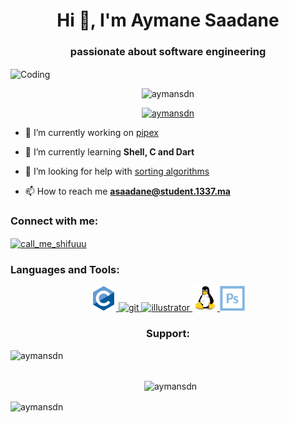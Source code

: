 <h1 align="center">Hi 👋, I'm Aymane Saadane</h1>
<h3 align="center">passionate about software engineering</h3>
<img align="center" alt="Coding" width="400" src="https://camo.githubusercontent.com/cae12fddd9d6982901d82580bdf321d81fb299141098ca1c2d4891870827bf17/68747470733a2f2f6d69726f2e6d656469756d2e636f6d2f6d61782f313336302f302a37513379765349765f7430696f4a2d5a2e676966">

<p align="center"> <img src="https://komarev.com/ghpvc/?username=aymansdn&label=Profile%20views&color=0e75b6&style=flat" alt="aymansdn" /> </p>

<p align="center"> <a href="https://github.com/ryo-ma/github-profile-trophy"><img src="https://github-profile-trophy.vercel.app/?username=aymansdn" alt="aymansdn" /></a> </p>

- 🔭 I’m currently working on [pipex](https://drive.google.com/file/d/17dKehMEgY3SJUic3W5m2FYbl64uvJ9zV/view?usp=sharing)

- 🌱 I’m currently learning **Shell, C and Dart**

- 🤝 I’m looking for help with [sorting algorithms](https://drive.google.com/file/d/1I2r72GFoyPDq8sd8n08EFmWjL7ElJkxC/view?usp=sharing)

- 📫 How to reach me **asaadane@student.1337.ma**

<h3 align="left">Connect with me:</h3>
<p align="left">
<a href="https://instagram.com/call_me_shifuuu" target="blank"><img align="center" src="https://raw.githubusercontent.com/rahuldkjain/github-profile-readme-generator/master/src/images/icons/Social/instagram.svg" alt="call_me_shifuuu" height="30" width="40" /></a>
</p>

<h3 align="left">Languages and Tools:</h3>
<p align="center"> <a href="https://www.cprogramming.com/" target="_blank" rel="noreferrer"> <img src="https://raw.githubusercontent.com/devicons/devicon/master/icons/c/c-original.svg" alt="c" width="40" height="40"/> </a> <a href="https://git-scm.com/" target="_blank" rel="noreferrer"> <img src="https://www.vectorlogo.zone/logos/git-scm/git-scm-icon.svg" alt="git" width="40" height="40"/> </a> <a href="https://www.adobe.com/in/products/illustrator.html" target="_blank" rel="noreferrer"> <img src="https://www.vectorlogo.zone/logos/adobe_illustrator/adobe_illustrator-icon.svg" alt="illustrator" width="40" height="40"/> </a> <a href="https://www.linux.org/" target="_blank" rel="noreferrer"> <img src="https://raw.githubusercontent.com/devicons/devicon/master/icons/linux/linux-original.svg" alt="linux" width="40" height="40"/> </a> <a href="https://www.photoshop.com/en" target="_blank" rel="noreferrer"> <img src="https://raw.githubusercontent.com/devicons/devicon/master/icons/photoshop/photoshop-line.svg" alt="photoshop" width="40" height="40"/> </a> </p>

<h3 align="center">Support:</h3>
<p><a href="https://www.buymeacoffee.com/aymansdn"> <img align="left" src="https://cdn.buymeacoffee.com/buttons/v2/default-yellow.png" height="50" width="210" alt="aymansdn" /></a></p><br><br>

<!-- <p><img align="left" src="https://github-readme-stats.vercel.app/api/top-langs?username=aymansdn&show_icons=true&locale=en&layout=compact" alt="aymansdn" /></p> -->

<p>&nbsp;<img align="center" src="https://github-readme-stats.vercel.app/api?username=aymansdn&show_icons=true&locale=en" alt="aymansdn" /></p>

<p><img align="center" src="https://github-readme-streak-stats.herokuapp.com/?user=aymansdn&" alt="aymansdn" /></p>
